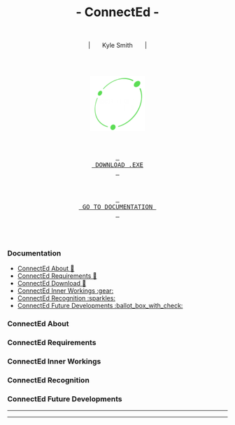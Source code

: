 <div align = center>

# - ConnectEd -

<br>

<p>
  | &nbsp &nbsp &nbsp Kyle Smith &nbsp &nbsp &nbsp |
</p>

<a name="connected-download"></a>
<br>
<br>

<img src="./README-files/readme-logo.png" alt="ConnectEd" height="25%" width="25%">

<br>
<br>
<br>

[<kbd> <br> DOWNLOAD .EXE <br> </kbd>][KBD]

<br>

[<kbd> <br> GO TO DOCUMENTATION <br> </kbd>][GOTO]

</div>

<br>
<br>

<!--------------------------------- Documentation Table ------------------------------------------->

<a name="documentation"></a>
### Documentation
<ul>
  <li><a href="#connected-about">ConnectEd About 📜</a></li>
  <li><a href="#connected-requirements">ConnectEd Requirements 📑</a></li>
  <li><a href="#connected-download">ConnectEd Download 🔧</a></li>
  <li><a href="#connected-inner-workings">ConnectEd Inner Workings :gear:</a></li>
  <li><a href="#connected-recognition">ConnectEd Recognition :sparkles:</a></li>
  <li><a href="#connected-future-developments">ConnectEd Future Developments :ballot_box_with_check:</a></li>
</ul>

<!--------------------------------- ConnectEd About ------------------------------------------->

<a name="connected-abbout"></a>
### ConnectEd About

<!--------------------------------- ConnectEd Requirements ------------------------------------------->

<a name="connected-requirements"></a>
### ConnectEd Requirements

<!--------------------------------- ConnectEd Inner Workings ------------------------------------------->

<a name="connected-inner-workings"></a>
### ConnectEd Inner Workings

<!--------------------------------- ConnectEd Recognition ------------------------------------------->

<a name="connected-recognition"></a>
### ConnectEd Recognition

<!--------------------------------- ConnectEd Future Developments ------------------------------------------->

<a name="connected-future-developments"></a>
### ConnectEd Future Developments

<hr>
<hr>

<!--------------------------------- Variables ------------------------------------------->

[KBD]: http://example.com/
[GOTO]: #documentation
